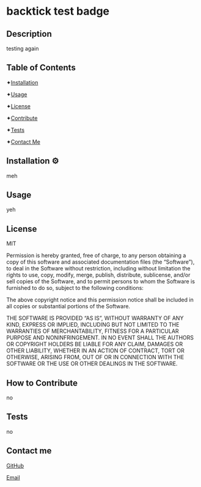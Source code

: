 
   
# backtick test badge

## Description

testing again

## Table of Contents

✦[Installation](#Installation)

✦[Usage](#Usage)

✦[License](#License)

✦[Contribute](#Contribute)

✦[Tests](#Tests)

✦[Contact Me](#Contact-me)

## Installation ⚙️

meh

## Usage

yeh

## License

MIT

  Permission is hereby granted, free of charge, to any person obtaining a copy of this software and associated documentation files (the “Software”), to deal in the Software without restriction, including without limitation the rights to use, copy, modify, merge, publish, distribute, sublicense, and/or sell copies of the Software, and to permit persons to whom the Software is furnished to do so, subject to the following conditions:
  
  The above copyright notice and this permission notice shall be included in all copies or substantial portions of the Software.
  
  THE SOFTWARE IS PROVIDED “AS IS”, WITHOUT WARRANTY OF ANY KIND, EXPRESS OR IMPLIED, INCLUDING BUT NOT LIMITED TO THE WARRANTIES OF MERCHANTABILITY, FITNESS FOR A PARTICULAR PURPOSE AND NONINFRINGEMENT. IN NO EVENT SHALL THE AUTHORS OR COPYRIGHT HOLDERS BE LIABLE FOR ANY CLAIM, DAMAGES OR OTHER LIABILITY, WHETHER IN AN ACTION OF CONTRACT, TORT OR OTHERWISE, ARISING FROM, OUT OF OR IN CONNECTION WITH THE SOFTWARE OR THE USE OR OTHER DEALINGS IN THE SOFTWARE.
  

## How to Contribute

no

## Tests

no

## Contact me

[GitHub]()

[Email]()
